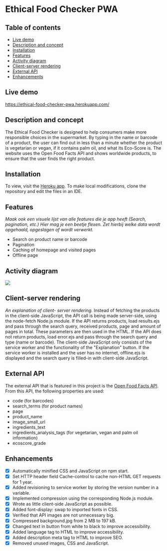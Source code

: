 # Ethical Food Checker PWA

## Table of contents
- [Live demo](#live-demo)
- [Description and concept](#description-and-concept)
- [Installation](#installation)
- [Features](#features)
- [Activity diagram](#activity-diagram)
- [Client-server rendering](#client-server-rendering)
- [External API](#external-api)
- [Enhancements](#enhancements)

## Live demo
https://ethical-food-checker-pwa.herokuapp.com/

## Description and concept
The Ethical Food Checker is designed to help consumers make more responsible choices in the supermarket. By typing in the name or barcode of a product, the user can find out in less than a minute whether the product is vegetarian or vegan, if it contains palm oil, and what its Eco-Score is. The website uses the Open Food Facts API and shows worldwide products, to ensure that the user finds the right product.

## Installation
To view, visit the [Heroku app](https://ethical-food-checker-pwa.herokuapp.com/). To make local modifications, clone the repository and edit the files in an IDE.

## Features
*Maak ook een visuele lijst van alle features die je app heeft (Search, pagination, etc.) Hier mag je een beetje flexen. Zet hierbij welke data wordt opgehaald, opgeslagen of wordt verwerkt.*
- Search on product name or barcode
- Pagination
- Caching of homepage and visited pages
- Offline page

## Activity diagram
![](https://user-images.githubusercontent.com/90243819/162438077-004f0a50-541e-426d-ab24-b06601460aa4.jpg)

## Client-server rendering
*An explanation of client- server rendering.*
Instead of fetching the products in the client-side JavaScript, the API call is being made server-side, using the node-fetch Node.js module. If the API returns products, load results.ejs and pass through the search query, received products, page and amount of pages in total. These parameters are then used in the HTML. If the API does not return products, load error.ejs and pass through the search query and type (name or barcode). The client-side JavaScript only consists of the service worker and the functionality of the "Explanation" button. If the service worker is installed and the user has no internet, offline.ejs is displayed and the search query is filled-in with client-side JavaScript.

## External API
The external API that is featured in this project is the [Open Food Facts API](https://openfoodfacts.github.io/api-documentation/). From this API, the following properties are used:
- code (for barcodes)
- search_terms (for product names)
- page
- product_name
- image_small_url
- ingredients_text
- ingredients_analysis_tags (for vegetarian, vegan and palm oil information)
- ecoscore_grade

## Enhancements
- [x] Automatically minified CSS and JavaScript on npm start.
- [x] Set HTTP header field Cache-control to cache non-HTML GET requests for 1 year.
- [x] Added revisioning to service worker by storing the version number in a variable.
- [x] Implemented compression using the corresponding Node.js module.
- [x] Wrote as little client-side JavaScript as possible.
- [x] Added font-display: swap to imported fonts in CSS.
- [x] Verified that API images are not unnecessary big.
- [x] Compressed background.jpg from 2 MB to 197 kB.
- [x] Changed text in button from white to black to improve accessibility.
- [x] Added language tag to HTML to improve accessibility.
- [x] Added description meta tag to HTML to improve SEO.
- [x] Removed unused images, CSS and JavaScript.
